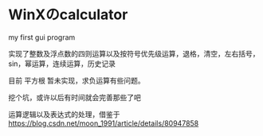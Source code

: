# WinXのcalculator

my first gui program

实现了整数及浮点数的四则运算以及按符号优先级运算，退格，清空，左右括号，sin，幂运算，连续运算，历史记录

目前 平方根 暂未实现，求负运算有些问题。

挖个坑，或许以后有时间就会完善那些了吧

运算逻辑以及表达式的处理，借鉴于 https://blog.csdn.net/moon_1991/article/details/80947858
